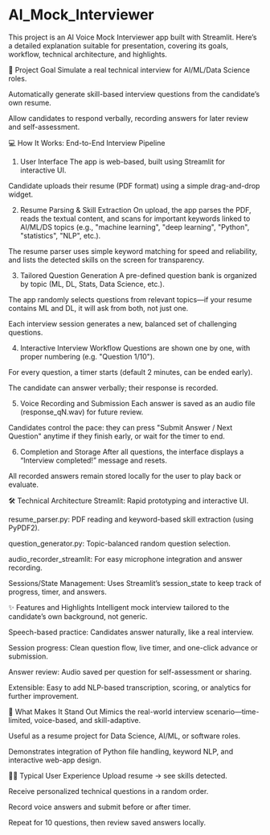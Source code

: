# AI_Mock_Interviewer

This project is an AI Voice Mock Interviewer app built with Streamlit. Here’s a detailed explanation suitable for presentation, covering its goals, workflow, technical architecture, and highlights.

🎯 Project Goal
Simulate a real technical interview for AI/ML/Data Science roles.

Automatically generate skill-based interview questions from the candidate’s own resume.

Allow candidates to respond verbally, recording answers for later review and self-assessment.

💻 How It Works: End-to-End Interview Pipeline
1. User Interface
The app is web-based, built using Streamlit for interactive UI.

Candidate uploads their resume (PDF format) using a simple drag-and-drop widget.

2. Resume Parsing & Skill Extraction
On upload, the app parses the PDF, reads the textual content, and scans for important keywords linked to AI/ML/DS topics (e.g., "machine learning", "deep learning", "Python", "statistics", "NLP", etc.).

The resume parser uses simple keyword matching for speed and reliability, and lists the detected skills on the screen for transparency.

3. Tailored Question Generation
A pre-defined question bank is organized by topic (ML, DL, Stats, Data Science, etc.).

The app randomly selects questions from relevant topics—if your resume contains ML and DL, it will ask from both, not just one.

Each interview session generates a new, balanced set of challenging questions.

4. Interactive Interview Workflow
Questions are shown one by one, with proper numbering (e.g. "Question 1/10").

For every question, a timer starts (default 2 minutes, can be ended early).

The candidate can answer verbally; their response is recorded.

5. Voice Recording and Submission
Each answer is saved as an audio file (response_qN.wav) for future review.

Candidates control the pace: they can press "Submit Answer / Next Question" anytime if they finish early, or wait for the timer to end.

6. Completion and Storage
After all questions, the interface displays a “Interview completed!” message and resets.

All recorded answers remain stored locally for the user to play back or evaluate.

🛠️ Technical Architecture
Streamlit: Rapid prototyping and interactive UI.

resume_parser.py: PDF reading and keyword-based skill extraction (using PyPDF2).

question_generator.py: Topic-balanced random question selection.

audio_recorder_streamlit: For easy microphone integration and answer recording.

Sessions/State Management: Uses Streamlit’s session_state to keep track of progress, timer, and answers.

✨ Features and Highlights
Intelligent mock interview tailored to the candidate’s own background, not generic.

Speech-based practice: Candidates answer naturally, like a real interview.

Session progress: Clean question flow, live timer, and one-click advance or submission.

Answer review: Audio saved per question for self-assessment or sharing.

Extensible: Easy to add NLP-based transcription, scoring, or analytics for further improvement.

🔎 What Makes It Stand Out
Mimics the real-world interview scenario—time-limited, voice-based, and skill-adaptive.

Useful as a resume project for Data Science, AI/ML, or software roles.

Demonstrates integration of Python file handling, keyword NLP, and interactive web-app design.

👨‍💻 Typical User Experience
Upload resume → see skills detected.

Receive personalized technical questions in a random order.

Record voice answers and submit before or after timer.

Repeat for 10 questions, then review saved answers locally.
